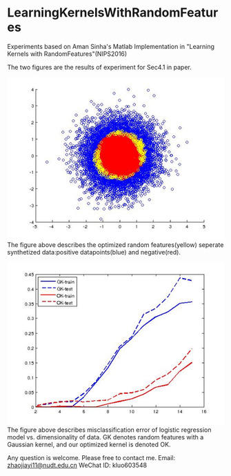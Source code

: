 # LearningKernelsWithRandomFeatures
Experiments based on Aman Sinha's Matlab Implementation in "Learning Kernels with RandomFeatures"(NIPS2016)

The two figures are the results of experiment for Sec4.1 in paper.


![](./4-1a.jpg)
The figure above describes the optimized random features(yellow) seperate synthetized data:positive datapoints(blue) and negative(red).

![](./4-1b.jpg)
The figure above describes misclassification error of logistic regression model vs. dimensionality of data. GK denotes random features with a Gaussian kernel, and our optimized kernel is denoted OK.

Any question is welcome. Please free to contact me. Email: zhaojiayi11@nudt.edu.cn  WeChat ID: kluo603548
